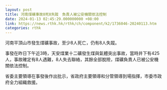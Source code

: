 ```yaml
---
layout: post
title: 河南煤礦事故8死8失蹤　負責人被公安機關依法控制
date: 2024-01-13 02:45:29.000000000 +08:00
link: https://news.rthk.hk/rthk/ch/component/k2/1736046-20240113.htm
categories: rthk
---
```


河南平頂山市發生煤礦事故，至少8人死亡，仍有8人失蹤。

事發在昨日下午近3時，天安煤業十二礦發生煤與氣體突出事故，當時井下有425人，事故確定有8人遇難，8人失去聯絡，其餘全部脫險，煤礦負責人已被公安機關依法控制。

省委主要領導在事發後作出批示，省政府主要領導和分管領導到場指揮，市委市政府全力組織救援。
